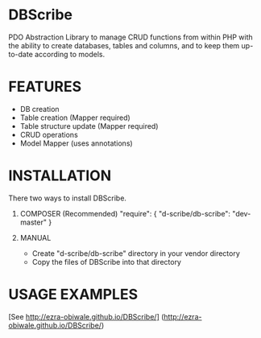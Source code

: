 DBScribe
========

PDO Abstraction Library to manage CRUD functions from within PHP with the ability to create databases, tables and columns, and to keep them up-to-date according to models.

FEATURES
========
- DB creation
- Table creation (Mapper required)
- Table structure update (Mapper required)
- CRUD operations
- Model Mapper (uses annotations)

INSTALLATION
============

There two ways to install DBScribe.

1. COMPOSER (Recommended)
   "require": {
        "d-scribe/db-scribe": "dev-master"
    }
   
2. MANUAL
   - Create "d-scribe/db-scribe" directory in your vendor directory
   - Copy the files of DBScribe into that directory


USAGE EXAMPLES
==============

[See http://ezra-obiwale.github.io/DBScribe/] (http://ezra-obiwale.github.io/DBScribe/)